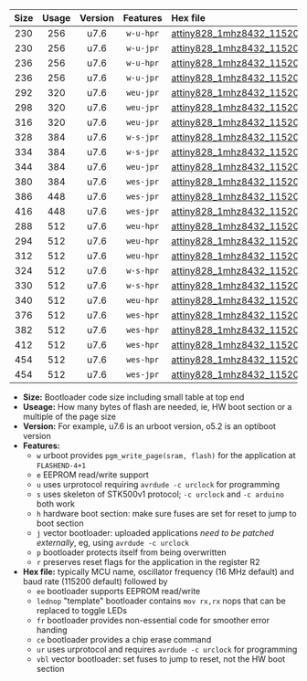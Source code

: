 |Size|Usage|Version|Features|Hex file|
|:-:|:-:|:-:|:-:|:--|
|230|256|u7.6|`w-u-hpr`|[attiny828_1mhz8432_115200bps_ur.hex](https://raw.githubusercontent.com/stefanrueger/urboot/main/attiny828_1mhz8432_115200bps_ur.hex)|
|230|256|u7.6|`w-u-jpr`|[attiny828_1mhz8432_115200bps_ur_vbl.hex](https://raw.githubusercontent.com/stefanrueger/urboot/main/attiny828_1mhz8432_115200bps_ur_vbl.hex)|
|236|256|u7.6|`w-u-hpr`|[attiny828_1mhz8432_115200bps_lednop_ur.hex](https://raw.githubusercontent.com/stefanrueger/urboot/main/attiny828_1mhz8432_115200bps_lednop_ur.hex)|
|236|256|u7.6|`w-u-jpr`|[attiny828_1mhz8432_115200bps_lednop_ur_vbl.hex](https://raw.githubusercontent.com/stefanrueger/urboot/main/attiny828_1mhz8432_115200bps_lednop_ur_vbl.hex)|
|292|320|u7.6|`weu-jpr`|[attiny828_1mhz8432_115200bps_ee_ur_vbl.hex](https://raw.githubusercontent.com/stefanrueger/urboot/main/attiny828_1mhz8432_115200bps_ee_ur_vbl.hex)|
|298|320|u7.6|`weu-jpr`|[attiny828_1mhz8432_115200bps_ee_lednop_ur_vbl.hex](https://raw.githubusercontent.com/stefanrueger/urboot/main/attiny828_1mhz8432_115200bps_ee_lednop_ur_vbl.hex)|
|316|320|u7.6|`weu-jpr`|[attiny828_1mhz8432_115200bps_ee_lednop_fr_ur_vbl.hex](https://raw.githubusercontent.com/stefanrueger/urboot/main/attiny828_1mhz8432_115200bps_ee_lednop_fr_ur_vbl.hex)|
|328|384|u7.6|`w-s-jpr`|[attiny828_1mhz8432_115200bps_vbl.hex](https://raw.githubusercontent.com/stefanrueger/urboot/main/attiny828_1mhz8432_115200bps_vbl.hex)|
|334|384|u7.6|`w-s-jpr`|[attiny828_1mhz8432_115200bps_lednop_vbl.hex](https://raw.githubusercontent.com/stefanrueger/urboot/main/attiny828_1mhz8432_115200bps_lednop_vbl.hex)|
|344|384|u7.6|`weu-jpr`|[attiny828_1mhz8432_115200bps_ee_lednop_fr_ce_ur_vbl.hex](https://raw.githubusercontent.com/stefanrueger/urboot/main/attiny828_1mhz8432_115200bps_ee_lednop_fr_ce_ur_vbl.hex)|
|380|384|u7.6|`wes-jpr`|[attiny828_1mhz8432_115200bps_ee_vbl.hex](https://raw.githubusercontent.com/stefanrueger/urboot/main/attiny828_1mhz8432_115200bps_ee_vbl.hex)|
|386|448|u7.6|`wes-jpr`|[attiny828_1mhz8432_115200bps_ee_lednop_vbl.hex](https://raw.githubusercontent.com/stefanrueger/urboot/main/attiny828_1mhz8432_115200bps_ee_lednop_vbl.hex)|
|416|448|u7.6|`wes-jpr`|[attiny828_1mhz8432_115200bps_ee_lednop_fr_vbl.hex](https://raw.githubusercontent.com/stefanrueger/urboot/main/attiny828_1mhz8432_115200bps_ee_lednop_fr_vbl.hex)|
|288|512|u7.6|`weu-hpr`|[attiny828_1mhz8432_115200bps_ee_ur.hex](https://raw.githubusercontent.com/stefanrueger/urboot/main/attiny828_1mhz8432_115200bps_ee_ur.hex)|
|294|512|u7.6|`weu-hpr`|[attiny828_1mhz8432_115200bps_ee_lednop_ur.hex](https://raw.githubusercontent.com/stefanrueger/urboot/main/attiny828_1mhz8432_115200bps_ee_lednop_ur.hex)|
|312|512|u7.6|`weu-hpr`|[attiny828_1mhz8432_115200bps_ee_lednop_fr_ur.hex](https://raw.githubusercontent.com/stefanrueger/urboot/main/attiny828_1mhz8432_115200bps_ee_lednop_fr_ur.hex)|
|324|512|u7.6|`w-s-hpr`|[attiny828_1mhz8432_115200bps.hex](https://raw.githubusercontent.com/stefanrueger/urboot/main/attiny828_1mhz8432_115200bps.hex)|
|330|512|u7.6|`w-s-hpr`|[attiny828_1mhz8432_115200bps_lednop.hex](https://raw.githubusercontent.com/stefanrueger/urboot/main/attiny828_1mhz8432_115200bps_lednop.hex)|
|340|512|u7.6|`weu-hpr`|[attiny828_1mhz8432_115200bps_ee_lednop_fr_ce_ur.hex](https://raw.githubusercontent.com/stefanrueger/urboot/main/attiny828_1mhz8432_115200bps_ee_lednop_fr_ce_ur.hex)|
|376|512|u7.6|`wes-hpr`|[attiny828_1mhz8432_115200bps_ee.hex](https://raw.githubusercontent.com/stefanrueger/urboot/main/attiny828_1mhz8432_115200bps_ee.hex)|
|382|512|u7.6|`wes-hpr`|[attiny828_1mhz8432_115200bps_ee_lednop.hex](https://raw.githubusercontent.com/stefanrueger/urboot/main/attiny828_1mhz8432_115200bps_ee_lednop.hex)|
|412|512|u7.6|`wes-hpr`|[attiny828_1mhz8432_115200bps_ee_lednop_fr.hex](https://raw.githubusercontent.com/stefanrueger/urboot/main/attiny828_1mhz8432_115200bps_ee_lednop_fr.hex)|
|454|512|u7.6|`wes-hpr`|[attiny828_1mhz8432_115200bps_ee_lednop_fr_ce.hex](https://raw.githubusercontent.com/stefanrueger/urboot/main/attiny828_1mhz8432_115200bps_ee_lednop_fr_ce.hex)|
|454|512|u7.6|`wes-jpr`|[attiny828_1mhz8432_115200bps_ee_lednop_fr_ce_vbl.hex](https://raw.githubusercontent.com/stefanrueger/urboot/main/attiny828_1mhz8432_115200bps_ee_lednop_fr_ce_vbl.hex)|

- **Size:** Bootloader code size including small table at top end
- **Useage:** How many bytes of flash are needed, ie, HW boot section or a multiple of the page size
- **Version:** For example, u7.6 is an urboot version, o5.2 is an optiboot version
- **Features:**
  + `w` urboot provides `pgm_write_page(sram, flash)` for the application at `FLASHEND-4+1`
  + `e` EEPROM read/write support
  + `u` uses urprotocol requiring `avrdude -c urclock` for programming
  + `s` uses skeleton of STK500v1 protocol; `-c urclock` and `-c arduino` both work
  + `h` hardware boot section: make sure fuses are set for reset to jump to boot section
  + `j` vector bootloader: uploaded applications *need to be patched externally*, eg, using `avrdude -c urclock`
  + `p` bootloader protects itself from being overwritten
  + `r` preserves reset flags for the application in the register R2
- **Hex file:** typically MCU name, oscillator frequency (16 MHz default) and baud rate (115200 default) followed by
  + `ee` bootloader supports EEPROM read/write
  + `lednop` "template" bootloader contains `mov rx,rx` nops that can be replaced to toggle LEDs
  + `fr` bootloader provides non-essential code for smoother error handing
  + `ce` bootloader provides a chip erase command
  + `ur` uses urprotocol and requires `avrdude -c urclock` for programming
  + `vbl` vector bootloader: set fuses to jump to reset, not the HW boot section
